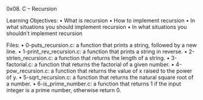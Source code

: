 ﻿0x08. C – Recursion

Learning Objectives:
    • What is recursion
    • How to implement recursion
    • In what situations you should implement recursion
    • In what situations you shouldn’t implement recursion

Files:
    • 0-puts_recursion.c: a function that prints a string, followed by a new line.
    • 1-print_rev_recursion.c: a function that prints a string in reverse.
    • 2-strlen_recursion.c: a function that returns the length of a string.
    • 3-factorial.c: a function that returns the factorial of a given number.
    • 4-pow_recursion.c: a function that returns the value of x raised to the power of y.
    • 5-sqrt_recursion.c: a function that returns the natural square root of a number.
    • 6-is_prime_number.c: a function that returns 1 if the input integer is a prime number, otherwise return 0.
